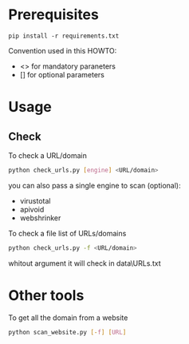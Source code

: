 # Prerequisites
```pip install -r requirements.txt```

Convention used in this HOWTO:
- <> for mandatory paraneters
- [] for optional parameters

# Usage

## Check
To check a URL/domain
```sh
python check_urls.py [engine] <URL/domain>
```
you can also pass a single engine to scan (optional):

- virustotal
- apivoid
- webshrinker

To check a file list of URLs/domains
```sh
python check_urls.py -f <URL/domain>
```
whitout argument it will check in data\URLs.txt

# Other tools
To get all the domain from a website
```sh
python scan_website.py [-f] [URL]
```